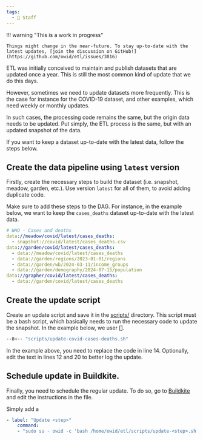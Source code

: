 ```yaml
---
tags:
  - 👷 Staff
---
```


!!! warning "This is a work in progress"

    Things might change in the near-future. To stay up-to-date with the latest updates, [join the discussion on GitHub!](https://github.com/owid/etl/issues/3016)

ETL was initially conceived to maintain and publish datasets that are updated once a year. This is still the most common kind of update that we do this days.

However, sometimes we need to update datasets more frequently. This is the case for instance for the COVID-19 dataset, and other examples, which need weekly or monthly updates.

In such cases, the processing code remains the same, but the origin data needs to be updated. Put simply, the ETL process is the same, but with an updated snapshot of the data.

If you want to keep a dataset up-to-date with the latest data, follow the steps below.

## Create the data pipeline using `latest` version

Firstly, create the necessary steps to build the dataset (i.e. snapshot, meadow, garden, etc.). Use version `latest` for all of them, to avoid adding duplicate code.

Make sure to add these steps to the DAG. For instance, in the example below, we want to keep the `cases_deaths` dataset up-to-date with the latest data.

```yaml
# WHO - Cases and deaths
data://meadow/covid/latest/cases_deaths:
  - snapshot://covid/latest/cases_deaths.csv
data://garden/covid/latest/cases_deaths:
  - data://meadow/covid/latest/cases_deaths
  - data://garden/regions/2023-01-01/regions
  - data://garden/wb/2024-03-11/income_groups
  - data://garden/demography/2024-07-15/population
data://grapher/covid/latest/cases_deaths:
  - data://garden/covid/latest/cases_deaths
```

## Create the update script

Create an update script and save it in the [scripts/](https://github.com/owid/etl/tree/master/scripts) directory. This script must be a bash script, which basically needs to run the necessary code to update the snapshot. In the example below, we user [].

```bash title="scripts/update-covid-cases-deaths.sh" linenums="1"
--8<-- "scripts/update-covid-cases-deaths.sh"
```

In the example above, you need to replace the code in line 14. Optionally, edit the text in lines 12 and 20 to better log the update.

## Schedule update in Buildkite.

Finally, you need to schedule the regular update. To do so, go to [Buildkite](https://buildkite.com/our-world-in-data/etl-automatic-dataset-updates-master/settings/steps) and edit the instructions in the file.

Simply add a

```yaml
- label: "Update <step>"
    command:
    - "sudo su - owid -c 'bash /home/owid/etl/scripts/update-<step>.sh'"
```
